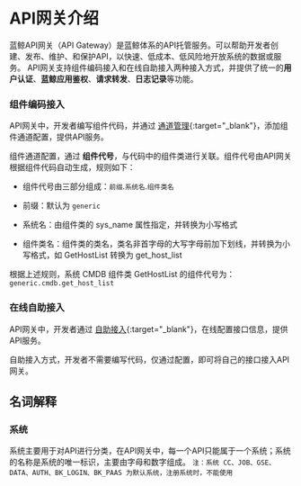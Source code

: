 # API网关介绍

蓝鲸API网关（API Gateway）是蓝鲸体系的API托管服务。可以帮助开发者创建、发布、维护、和保护API，以快速、低成本、低风险地开放系统的数据或服务。
API网关支持组件编码接入和在线自助接入两种接入方式，并提供了统一的**用户认证**、**蓝鲸应用鉴权**、**请求转发**、**日志记录**等功能。


### 组件编码接入

API网关中，开发者编写组件代码，并通过 [通道管理](/esb/manager/channel/list/){:target="_blank"}，添加组件通道配置，提供API服务。

组件通道配置，通过 **组件代号**，与代码中的组件类进行关联。组件代号由API网关根据组件代码自动生成，规则如下：

- 组件代号由三部分组成：`前缀`.`系统名`.`组件类名`

- 前缀：默认为 `generic`

- 系统名：由组件类的 sys_name 属性指定，并转换为小写格式

- 组件类名：组件类的类名，类名非首字母的大写字母前加下划线，并转换为小写格式，如 GetHostList 转换为 get_host_list

根据上述规则，系统 CMDB 组件类 GetHostList 的组件代号为：`generic.cmdb.get_host_list`


### 在线自助接入

API网关中，开发者通过 [自助接入](/esb/manager/buffet_comp/list/){:target="_blank"}，在线配置接口信息，提供API服务。

自助接入方式，开发者不需要编写代码，仅通过配置，即可将自己的接口接入API网关。


## 名词解释

### 系统
系统主要用于对API进行分类，在API网关中，每一个API只能属于一个系统；系统的名称是系统的唯一标识，主要由字母和数字组成。
`注：系统 CC、JOB、GSE、DATA、AUTH、BK_LOGIN、BK_PAAS 为默认系统，注册系统时，不能使用`
